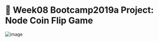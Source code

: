 # 💸 Week08 Bootcamp2019a Project: Node Coin Flip Game

![image](https://user-images.githubusercontent.com/102604674/168596283-67ceaee4-47f8-40c5-b263-3570aecd5526.png)
